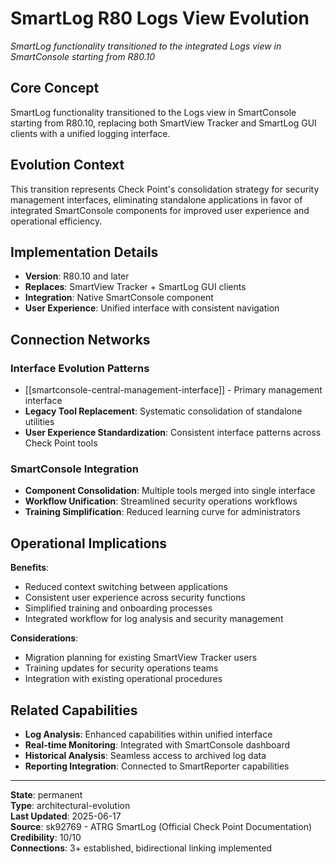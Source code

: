 # SmartLog R80 Logs View Evolution

*SmartLog functionality transitioned to the integrated Logs view in SmartConsole starting from R80.10*

## Core Concept

SmartLog functionality transitioned to the Logs view in SmartConsole starting from R80.10, replacing both SmartView Tracker and SmartLog GUI clients with a unified logging interface.

## Evolution Context

This transition represents Check Point's consolidation strategy for security management interfaces, eliminating standalone applications in favor of integrated SmartConsole components for improved user experience and operational efficiency.

## Implementation Details

- **Version**: R80.10 and later
- **Replaces**: SmartView Tracker + SmartLog GUI clients
- **Integration**: Native SmartConsole component
- **User Experience**: Unified interface with consistent navigation

## Connection Networks

### Interface Evolution Patterns
- [[smartconsole-central-management-interface]] - Primary management interface
- **Legacy Tool Replacement**: Systematic consolidation of standalone utilities
- **User Experience Standardization**: Consistent interface patterns across Check Point tools

### SmartConsole Integration
- **Component Consolidation**: Multiple tools merged into single interface
- **Workflow Unification**: Streamlined security operations workflows
- **Training Simplification**: Reduced learning curve for administrators

## Operational Implications

**Benefits**:
- Reduced context switching between applications
- Consistent user experience across security functions
- Simplified training and onboarding processes
- Integrated workflow for log analysis and security management

**Considerations**:
- Migration planning for existing SmartView Tracker users
- Training updates for security operations teams
- Integration with existing operational procedures

## Related Capabilities

- **Log Analysis**: Enhanced capabilities within unified interface
- **Real-time Monitoring**: Integrated with SmartConsole dashboard
- **Historical Analysis**: Seamless access to archived log data
- **Reporting Integration**: Connected to SmartReporter capabilities

---

**State**: permanent  
**Type**: architectural-evolution  
**Last Updated**: 2025-06-17  
**Source**: sk92769 - ATRG SmartLog (Official Check Point Documentation)  
**Credibility**: 10/10  
**Connections**: 3+ established, bidirectional linking implemented